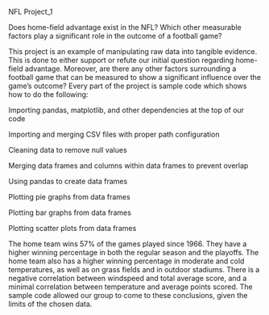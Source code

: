 

NFL Project_1

Does home-field advantage exist in the NFL? Which other measurable factors play a significant role in the outcome of a football game? 

This project is an example of manipulating raw data into tangible evidence.  This is done to either support or refute our initial question regarding home-field advantage. Moreover, are there any other factors surrounding a football game that can be measured to show a significant influence over the game’s outcome? Every part of the project is sample code which shows how to do the following:

Importing pandas, matplotlib, and other dependencies at the top of our code

Importing and merging CSV files with proper path configuration

Cleaning data to remove null values 

Merging data frames and columns within data frames to prevent overlap

Using pandas to create data frames 

Plotting pie graphs from data frames

Plotting bar graphs from data frames

Plotting scatter plots from data frames


The home team wins 57% of the games played since 1966. They have a higher winning percentage in both the regular season and the playoffs. The home team also has a higher winning percentage in moderate and cold temperatures, as well as on grass fields and in outdoor stadiums. There is a negative correlation between windspeed and total average score, and a minimal correlation between temperature and average points scored. The sample code allowed our group to come to these conclusions, given the limits of the chosen data. 

